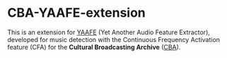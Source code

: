 CBA-YAAFE-extension
===================

This is an extension for [YAAFE](http://yaafe.sourceforge.net) (Yet Another Audio Feature Extractor), developed for music detection with the Continuous Frequency Activation feature (CFA) for the **Cultural Broadcasting Archive** ([CBA](http://cba.fro.at)).
